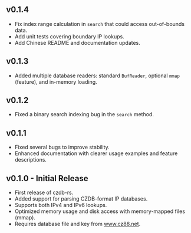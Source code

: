 ## v0.1.4

- Fix index range calculation in `search` that could access out-of-bounds data.
- Add unit tests covering boundary IP lookups.
- Add Chinese README and documentation updates.

## v0.1.3

- Added multiple database readers: standard `BufReader`, optional `mmap` (feature), and in-memory loading.

## v0.1.2

- Fixed a binary search indexing bug in the `search` method.

## v0.1.1

- Fixed several bugs to improve stability.
- Enhanced documentation with clearer usage examples and feature descriptions.

## v0.1.0 - Initial Release

- First release of czdb-rs.
- Added support for parsing CZDB-format IP databases.
- Supports both IPv4 and IPv6 lookups.
- Optimized memory usage and disk access with memory-mapped files (mmap).
- Requires database file and key from www.cz88.net.
